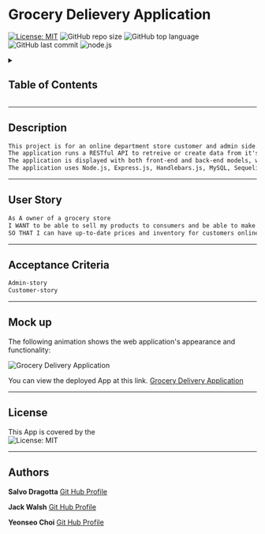 
# Grocery Delievery Application

[![License: MIT](https://img.shields.io/badge/License-MIT-yellow.svg)](https://opensource.org/licenses/MIT)
![GitHub repo size](https://img.shields.io/github/repo-size/MM-SalvoDragotta/grocery-delivery-application)
![GitHub top language](https://img.shields.io/github/languages/top/MM-SalvoDragotta/grocery-delivery-application)
![GitHub last commit](https://img.shields.io/github/last-commit/MM-SalvoDragotta/grocery-delivery-application)
![node.js](https://img.shields.io/github/package-json/v/MM-SalvoDragotta/grocery-delivery-application)

<details>
<summary><h2>Table of Contents</h2></summary>

- [Description](#description)
- [User Story](#user-story)
- [Acceptance Criteria](#acceptance-criteria)
- [Mock Up](#mock-up)
- [License](#license)
- [Authors](#authors)
</details>

----

## Description

```md
This project is for an online department store customer and admin side. All items are listed on the website, with their quantities and prices. The admin can change stock, prices, delete products, add products and show current promotions. 
The application runs a RESTful API to retreive or create data from it's database.
The application is displayed with both front-end and back-end models, with authentification needed for the back-end (admin) side.
The application uses Node.js, Express.js, Handlebars.js, MySQL, Sequelize ORM, Multer OOP, Heroku.   
```

----

## User Story 

```md
As A owner of a grocery store
I WANT to be able to sell my products to consumers and be able to make adjustments to my inventory and prices.
SO THAT I can have up-to-date prices and inventory for customers online.
```

----

## Acceptance Criteria

```md
Admin-story
Customer-story
```

----

## Mock up

The following animation shows the web application's appearance and functionality:

![Grocery Delivery Application]()

You can view the deployed App at this link. [Grocery Delivery Application](https://store-back-end-deployed.herokuapp.com/)

----

## License

This App is covered by the \
![License: MIT](https://img.shields.io/badge/License-MIT-yellow.svg)

----

## Authors

**Salvo Dragotta** [Git Hub Profile](https://github.com/MM-SalvoDragotta) 

**Jack Walsh** [Git Hub Profile](https://github.com/jdwalsh138) 

**Yeonseo Choi** [Git Hub Profile](https://github.com/seaweedq12)
